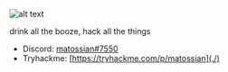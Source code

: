 ![alt text](https://github.com/matossian/matossian/blob/main/Screenshot%20from%202022-03-06%2023-42-14.png?raw=true)

drink all the booze, hack all the things


- Discord: [matossian#7550](./)
- Tryhackme: [https://tryhackme.com/p/matossian](./)

